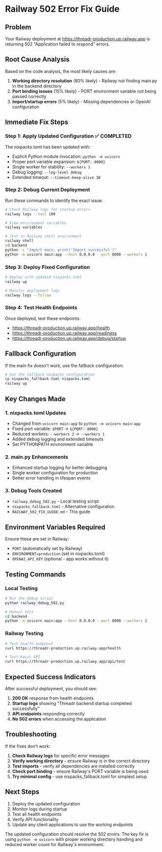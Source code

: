 # Railway 502 Error Fix Guide

## Problem
Your Railway deployment at https://threadr-production.up.railway.app is returning 502 "Application failed to respond" errors.

## Root Cause Analysis
Based on the code analysis, the most likely causes are:
1. **Working directory resolution** (80% likely) - Railway not finding main.py in the backend directory
2. **Port binding issues** (15% likely) - PORT environment variable not being passed correctly
3. **Import/startup errors** (5% likely) - Missing dependencies or OpenAI configuration

## Immediate Fix Steps

### Step 1: Apply Updated Configuration ✅ COMPLETED
The nixpacks.toml has been updated with:
- Explicit Python module invocation: `python -m uvicorn`
- Proper port variable expansion: `${PORT:-8000}`
- Single worker for stability: `--workers 1`
- Debug logging: `--log-level debug`
- Extended timeout: `--timeout-keep-alive 30`

### Step 2: Debug Current Deployment
Run these commands to identify the exact issue:

```bash
# Check Railway logs for startup errors
railway logs --tail 100

# View environment variables
railway variables

# Test in Railway shell environment
railway shell
cd backend
python -c "import main; print('Import successful')"
python -m uvicorn main:app --host 0.0.0.0 --port 8000 --workers 1
```

### Step 3: Deploy Fixed Configuration

```bash
# Deploy with updated nixpacks.toml
railway up

# Monitor deployment logs
railway logs --follow
```

### Step 4: Test Health Endpoints
Once deployed, test these endpoints:
- https://threadr-production.up.railway.app/health
- https://threadr-production.up.railway.app/readiness
- https://threadr-production.up.railway.app/debug/startup

## Fallback Configuration

If the main fix doesn't work, use the fallback configuration:

```bash
# Use the fallback nixpacks configuration
cp nixpacks_fallback.toml nixpacks.toml
railway up
```

## Key Changes Made

### 1. nixpacks.toml Updates
- Changed from `uvicorn main:app` to `python -m uvicorn main:app`
- Fixed port variable: `$PORT` → `${PORT:-8000}`
- Reduced workers: `--workers 2` → `--workers 1`
- Added debug logging and extended timeouts
- Set PYTHONPATH environment variable

### 2. main.py Enhancements
- Enhanced startup logging for better debugging
- Single worker configuration for production
- Better error handling in lifespan events

### 3. Debug Tools Created
- `railway_debug_502.py` - Local testing script
- `nixpacks_fallback.toml` - Alternative configuration
- `RAILWAY_502_FIX_GUIDE.md` - This guide

## Environment Variables Required

Ensure these are set in Railway:
- `PORT` (automatically set by Railway)
- `ENVIRONMENT=production` (set in nixpacks.toml)
- `OPENAI_API_KEY` (optional - app works without it)

## Testing Commands

### Local Testing
```bash
# Run the debug script
python railway_debug_502.py

# Manual test
cd backend
python -m uvicorn main:app --host 0.0.0.0 --port 8000 --workers 1
```

### Railway Testing
```bash
# Test health endpoint
curl https://threadr-production.up.railway.app/health

# Test basic API
curl https://threadr-production.up.railway.app/api/test
```

## Expected Success Indicators

After successful deployment, you should see:
1. **200 OK** response from health endpoints
2. **Startup logs** showing "Threadr backend startup completed successfully"
3. **API endpoints** responding correctly
4. **No 502 errors** when accessing the application

## Troubleshooting

If the fixes don't work:

1. **Check Railway logs** for specific error messages
2. **Verify working directory** - ensure Railway is in the correct directory
3. **Test imports** - verify all dependencies are installed correctly
4. **Check port binding** - ensure Railway's PORT variable is being used
5. **Try minimal config** - use nixpacks_fallback.toml for simplest setup

## Next Steps

1. Deploy the updated configuration
2. Monitor logs during startup
3. Test all health endpoints
4. Verify API functionality
5. Update any client applications to use the working endpoints

The updated configuration should resolve the 502 errors. The key fix is using `python -m uvicorn` with proper working directory handling and reduced worker count for Railway's environment.